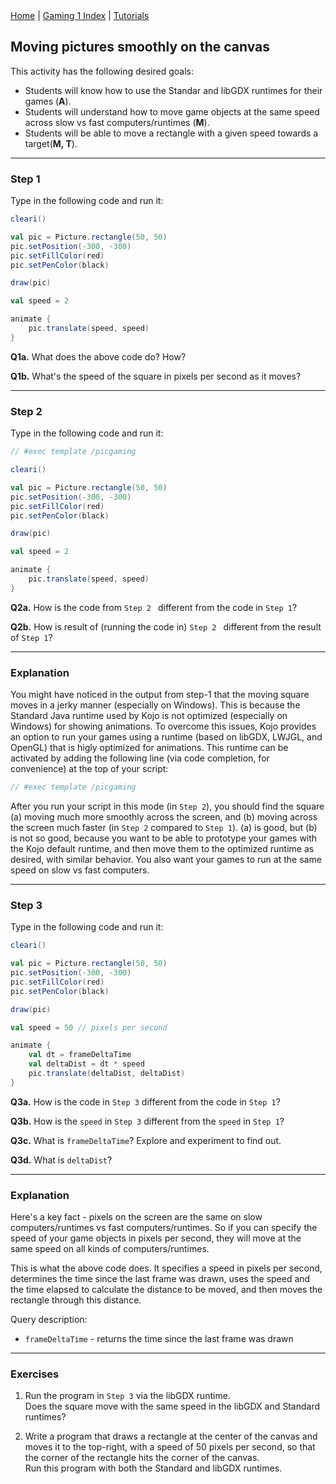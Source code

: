 <div class="nav">
  <a href="../../index.html">Home</a> | <a href="index.html">Gaming 1 Index</a> | <a href="../../tutorials-index.html">Tutorials</a>
</div>

## Moving pictures smoothly on the canvas

This activity has the following desired goals:
* Students will know how to use the Standar and libGDX runtimes for their games (**A**).
* Students will understand how to move game objects at the same speed across slow vs fast computers/runtimes (**M**).
* Students will be able to move a rectangle with a given speed towards a target(**M, T**).

---

### Step 1

Type in the following code and run it:

```scala
cleari()

val pic = Picture.rectangle(50, 50)
pic.setPosition(-300, -300)
pic.setFillColor(red)
pic.setPenColor(black)

draw(pic)

val speed = 2

animate {
    pic.translate(speed, speed)
}
```

**Q1a.** What does the above code do? How?

**Q1b.** What's the speed of the square in pixels per second as it moves?

---

### Step 2

Type in the following code and run it:

```scala
// #exec template /picgaming

cleari()

val pic = Picture.rectangle(50, 50)
pic.setPosition(-300, -300)
pic.setFillColor(red)
pic.setPenColor(black)

draw(pic)

val speed = 2

animate {
    pic.translate(speed, speed)
}
```

**Q2a.** How is the code from `Step 2 ` different from the code in `Step 1`?

**Q2b.** How is result of (running the code in) `Step 2 ` different from the result of `Step 1`?


---

### Explanation

You might have noticed in the output from step-1 that the moving square moves in a jerky manner (especially on Windows). This is because the Standard Java runtime used by Kojo is not optimized (especially on Windows) for showing animations. To overcome this issues, Kojo provides an option to run your games using a runtime (based on libGDX, LWJGL, and OpenGL) that is higly optimized for animations. This runtime can be activated by adding the following line (via code completion, for convenience) at the top of your script:

```scala
// #exec template /picgaming
```

After you run your script in this mode (in `Step 2`), you should find the square (a) moving much more smoothly across the screen, and (b) moving across the screen much faster (in `Step 2` compared to `Step 1`). (a) is good, but (b) is not so good, because you want to be able to prototype your games with the Kojo default runtime, and then move them to the optimized runtime as desired, with similar behavior. You also want your games to run at the same speed on slow vs fast computers.

---

### Step 3

Type in the following code and run it:

```scala
cleari()

val pic = Picture.rectangle(50, 50)
pic.setPosition(-300, -300)
pic.setFillColor(red)
pic.setPenColor(black)

draw(pic)

val speed = 50 // pixels per second

animate {
    val dt = frameDeltaTime
    val deltaDist = dt * speed
    pic.translate(deltaDist, deltaDist)
}
```

**Q3a.** How is the code in `Step 3` different from the code in `Step 1`?

**Q3b.** How is the `speed` in `Step 3` different from the `speed` in `Step 1`?

**Q3c.** What is `frameDeltaTime`? Explore and experiment to find out.

**Q3d.** What is `deltaDist`?

---

### Explanation

Here's a key fact - pixels on the screen are the same on slow computers/runtimes vs fast computers/runtimes. So if you can specify the speed of your game objects in pixels per second, they will move at the same speed on all kinds of computers/runtimes.

This is what the above code does. It specifies a speed in pixels per second, determines the time since the last frame was drawn, uses the speed and the time elapsed to calculate the distance to be moved, and then moves the rectangle through this distance.

Query description:

* `frameDeltaTime` - returns the time since the last frame was drawn

---

### Exercises

1. Run the program in `Step 3` via the libGDX runtime.  
Does the square move with the same speed in the libGDX and Standard runtimes?

1. Write a program that draws a rectangle at the center of the canvas and moves it to the top-right, with a speed of 50 pixels per second, so that the corner of the rectangle hits the corner of the canvas.  
Run this program with both the Standard and libGDX runtimes.